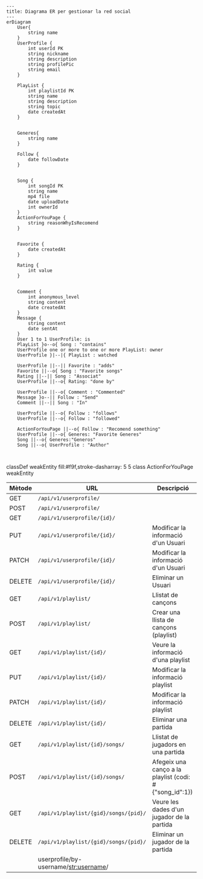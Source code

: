 ```mermaid
---
title: Diagrama ER per gestionar la red social
---
erDiagram
    User{
        string name
    }
    UserProfile {
        int userId PK
        string nickname
        string description
        string profilePic
        string email
    }

    PlayList {
        int playlistId PK
        string name
        string description
        string topic
        date createdAt
    }


    Generes{
        string name
    }

    Follow {
        date followDate
    }


    Song {
        int songId PK
        string name
        mp4 file
        date uploadDate
        int ownerId
    }
    ActionForYouPage {
        string reasonWhyIsRecomend
    }


    Favorite {
        date createdAt
    }

    Rating {
        int value
    }


    Comment {
        int anonymous_level
        string content
        date createdAt
    }
    Message {
        string content
        date sentAt
    }
    User 1 to 1 UserProfile: is
    PlayList }o--o{ Song : "contains"
    UserProfile one or more to one or more PlayList: owner
    UserProfile }|--|{ PlayList : watched

    UserProfile ||--|| Favorite : "adds"
    Favorite ||--o{ Song : "Favorite songs"
    Rating ||--|| Song : "Associat"
    UserProfile ||--o{ Rating: "done by"

    UserProfile ||--o{ Comment : "Commented"
    Message }o--|| Follow : "Send"
    Comment ||--|| Song : "In"

    UserProfile ||--o{ Follow : "follows"
    UserProfile ||--o{ Follow : "followed"

    ActionForYouPage ||--o{ Follow : "Recomend something"
    UserProfile ||--o{ Generes: "Favorite Generes"
    Song ||--o{ Generes:"Generos"
    Song ||--o{ UserProfile : "Author"



```
classDef weakEntity fill:#f9f,stroke-dasharray: 5 5
class ActionForYouPage weakEntity



| Mètode | URL                                   | Descripció                                             |
| ------ |---------------------------------------|--------------------------------------------------------|
| GET    | `/api/v1/userprofile/`                |                                                        |
| POST   | `/api/v1/userprofile/`                |                                                        |
| GET    | `/api/v1/userprofile/{id}/`           |                                                        |
| PUT    | `/api/v1/userprofile/{id}/`           | Modificar la informació d'un Usuari                    |
| PATCH  | `/api/v1/userprofile/{id}/`           | Modificar la informació d'un Usuari                    |
| DELETE | `/api/v1/userprofile/{id}/`           | Eliminar un Usuari                                     |
| GET    | `/api/v1/playlist/`                   | Llistat de cançons                                     |
| POST   | `/api/v1/playlist/`                   | Crear una llista de cançons (playlist)                 |
| GET    | `/api/v1/playlist/{id}/`              | Veure la informació d'una playlist                     |
| PUT    | `/api/v1/playlist/{id}/`              | Modificar la informació playlist                       |
| PATCH  | `/api/v1/playlist/{id}/`              | Modificar la informació playlist                       |
| DELETE | `/api/v1/playlist/{id}/`              | Eliminar una partida                                   |
| GET    | `/api/v1/playlist/{id}/songs/`        | Llistat de jugadors en una partida                     |
| POST   | `/api/v1/playlist/{id}/songs/`        | Afegeix una canço a la playlist (codi: #{"song_id":1}) |
| GET    | `/api/v1/playlist/{gid}/songs/{pid}/` | Veure les dades d'un jugador de la partida             |
| DELETE | `/api/v1/playlist/{gid}/songs/{pid}/` | Eliminar un jugador de la partida                      |
|  | userprofile/by-username/<str:username>/  |                                                        |

